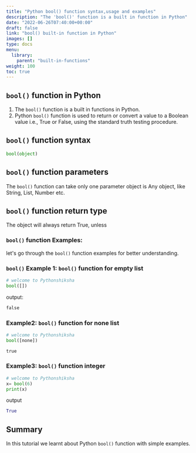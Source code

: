 ```yaml
---
title: "Python bool() function syntax,usage and examples"
description: "The 'bool()' function is a built in function in Python"
date: "2022-06-26T07:40:00+00:00"
draft: false
link: "bool() built-in function in Python"
images: []
type: docs
menu:
  library:
    parent: "built-in-functions"
weight: 100
toc: true
---
```


## `bool()` function in Python

1. The `bool()` function is a built in functions in Python.
2. Python `bool()` function is used to return or convert a value to a Boolean value i.e., True or False, using the standard truth testing procedure.

## `bool()` function syntax

```Python
bool(object)
```
## `bool()` function parameters

The `bool()` function can take only one parameter
object 	is Any object, like String, List, Number etc.

## `bool()` function return type

The object will always return True, unless

### `bool()` function Examples:

let's go through the `bool()` function examples for better understanding.

### `bool()` Example 1: `bool()` function for empty list

```Python
# welcome to Pythonshiksha
bool([])
```
output:

```Python
false
```

### Example2:  `bool()` function for none list

```Python
# welcome to Pythonshiksha
bool([none])
```


```Python
true
```

### Example3: `bool()` function integer

```Python
# welcome to Pythonshiksha
x= bool(6) 
print(x)
```
output

```Python
True
```

## Summary 

In this tutorial we learnt about Python `bool()` function with simple examples.


